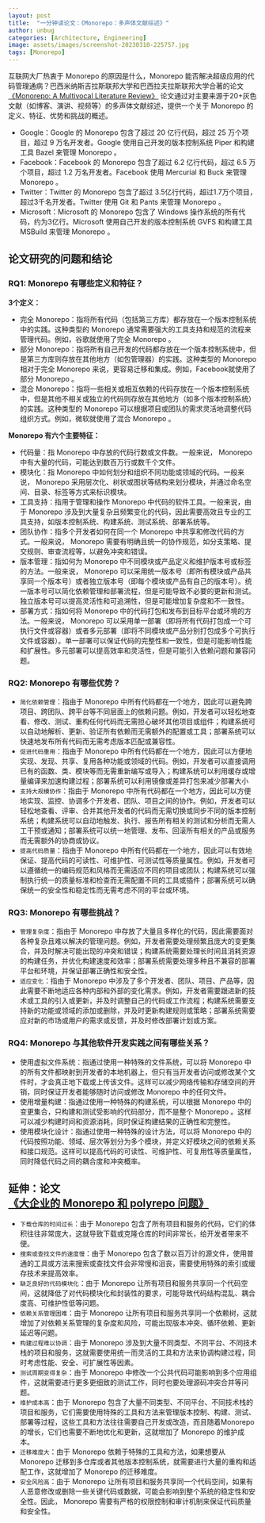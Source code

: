 ```yaml
---
layout: post
title:  "一分钟读论文：《Monorepo：多声体文献综述》"
author: unbug
categories: [Architecture, Engineering]
image: assets/images/screenshot-20230310-225757.jpg
tags: [Monorepo]
---
```

互联网大厂热衷于 Monorepo 的原因是什么，Monorepo 能否解决超级应用的代码管理通病？巴西米纳斯吉拉斯联邦大学和巴西拉夫拉斯联邦大学合著的论文[《Monorepo: A Multivocal Literature Review》][paper1-url] 论文通过对主要来源于20+灰色文献（如博客、演讲、视频等）的多声体文献综述，提供一个关于 Monorepo 的定义、特征、优势和挑战的概述。

- Google：Google 的 Monorepo 包含了超过 20 亿行代码，超过 25 万个项目，超过 9 万名开发者。Google 使用自己开发的版本控制系统 Piper 和构建工具 Bazel 来管理 Monorepo 。
- Facebook：Facebook 的 Monorepo 包含了超过 6.2 亿行代码，超过 6.5 万个项目，超过 1.2 万名开发者。Facebook 使用 Mercurial 和 Buck 来管理 Monorepo 。
- Twitter：Twitter 的 Monorepo 包含了超过 3.5亿行代码，超过1.7万个项目，超过3千名开发者。Twitter 使用 Git 和 Pants 来管理 Monorepo 。
- Microsoft：Microsoft 的 Monorepo 包含了 Windows 操作系统的所有代码，约为3亿行。Microsoft 使用自己开发的版本控制系统 GVFS 和构建工具 MSBuild 来管理 Monorepo 。

## 论文研究的问题和结论
### RQ1: Monorepo 有哪些定义和特征？

**3个定义：**
- 完全 Monorepo：指将所有代码（包括第三方库）都存放在一个版本控制系统中的实践。这种类型的 Monorepo 通常需要强大的工具支持和规范的流程来管理代码。例如，谷歌就使用了完全 Monorepo 。
- 部分 Monorepo：指将所有自己开发的代码都存放在一个版本控制系统中，但是第三方库则存放在其他地方（如包管理器）的实践。这种类型的 Monorepo 相对于完全 Monorepo 来说，更容易迁移和集成。例如，Facebook就使用了部分 Monorepo 。
- 混合 Monorepo：指将一些相关或相互依赖的代码存放在一个版本控制系统中，但是其他不相关或独立的代码则存放在其他地方（如多个版本控制系统）的实践。这种类型的 Monorepo 可以根据项目或团队的需求灵活地调整代码组织方式。例如，微软就使用了混合 Monorepo 。

**Monorepo 有六个主要特征：**
- 代码量：指 Monorepo 中存放的代码行数或文件数。一般来说， Monorepo 中有大量的代码，可能达到数百万行或数千个文件。
- 模块化：指 Monorepo 中如何划分和组织不同功能或领域的代码。一般来说， Monorepo 采用层次化、树状或图状等结构来划分模块，并通过命名空间、目录、标签等方式来标识模块。
- 工具支持：指用于管理和操作 Monorepo 中代码的软件工具。一般来说，由于 Monorepo 涉及到大量复杂且频繁变化的代码，因此需要高效且专业的工具支持，如版本控制系统、构建系统、测试系统、部署系统等。
- 团队协作：指多个开发者如何在同一个 Monorepo 中共享和修改代码的方式。一般来说， Monorepo 需要有明确且统一的协作规范，如分支策略、提交规则、审查流程等，以避免冲突和错误。
- 版本管理：指如何为 Monorepo 中不同模块或产品定义和维护版本号或标签的方法。一般来说， Monorepo 可以采用统一版本号（即所有模块或产品共享同一个版本号）或者独立版本号（即每个模块或产品有自己的版本号）。统一版本号可以简化依赖管理和部署流程，但是可能导致不必要的更新和测试。独立版本号可以提高灵活性和可追溯性，但是可能增加复杂度和不一致性。
- 部署方式：指如何将 Monorepo 中的代码打包和发布到目标平台或环境的方法。一般来说， Monorepo 可以采用单一部署（即将所有代码打包成一个可执行文件或容器）或者多元部署（即将不同模块或产品分别打包成多个可执行文件或容器）。单一部署可以保证代码的完整性和一致性，但是可能影响性能和扩展性。多元部署可以提高效率和灵活性，但是可能引入依赖问题和兼容问题。

### RQ2: Monorepo 有哪些优势？
- `简化依赖管理`：指由于 Monorepo 中所有代码都在一个地方，因此可以避免跨项目、跨团队、跨平台等不同层面上的依赖问题。例如，开发者可以轻松地查看、修改、测试、重构任何代码而无需担心破坏其他项目或组件；构建系统可以自动地解析、更新、验证所有依赖而无需额外的配置或工具；部署系统可以快速地发布所有代码而无需考虑版本匹配或兼容性。
- `促进代码重用`：指由于 Monorepo 中所有代码都在一个地方，因此可以方便地实现、发现、共享、复用各种功能或领域的代码。例如，开发者可以直接调用已有的函数、类、模块等而无需重新编写或导入；构建系统可以利用缓存或增量编译来加速构建过程；部署系统可以利用镜像或差异打包来减少部署大小
- `支持大规模协作`：指由于 Monorepo 中所有代码都在一个地方，因此可以方便地实现、监控、协调多个开发者、团队、项目之间的协作。例如，开发者可以轻松地查看、评审、合并其他开发者的代码而无需切换或同步不同的版本控制系统；构建系统可以自动地触发、执行、报告所有相关的测试和分析而无需人工干预或通知；部署系统可以统一地管理、发布、回滚所有相关的产品或服务而无需额外的协商或协议。
- `提高代码质量`：指由于 Monorepo 中所有代码都在一个地方，因此可以有效地保证、提高代码的可读性、可维护性、可测试性等质量属性。例如，开发者可以遵循统一的编码规范和风格而无需适应不同的项目或团队；构建系统可以强制执行统一的质量标准和检查而无需配置不同的工具或插件；部署系统可以确保统一的安全性和稳定性而无需考虑不同的平台或环境。

### RQ3: Monorepo 有哪些挑战？
- `管理复杂度`：指由于 Monorepo 中存放了大量且多样化的代码，因此需要面对各种复杂且难以解决的管理问题。例如，开发者需要处理频繁且庞大的变更集合，并及时解决可能出现的冲突和错误；构建系统需要处理长时间且消耗资源的构建任务，并优化构建速度和效率；部署系统需要处理多种且不兼容的部署平台和环境，并保证部署正确性和安全性。
- `适应变化`：指由于 Monorepo 中涉及了多个开发者、团队、项目、产品等，因此需要不断地适应各种内部和外部的变化需求。例如，开发者需要跟进新的技术或工具的引入或更新，并及时调整自己的代码或工作流程；构建系统需要支持新的功能或领域的添加或删除，并及时更新构建规则或策略；部署系统需要应对新的市场或用户的需求或反馈，并及时修改部署计划或方案。


### RQ4: Monorepo 与其他软件开发实践之间有哪些关系？
- 使用虚拟文件系统：指通过使用一种特殊的文件系统，可以将 Monorepo 中的所有文件都映射到开发者的本地机器上，但只有当开发者访问或修改某个文件时，才会真正地下载或上传该文件。这样可以减少网络传输和存储空间的开销，同时保证开发者能够随时访问或修改 Monorepo 中的任何文件。
- 使用增量构建：指通过使用一种特殊的构建系统，可以根据 Monorepo 中的变更集合，只构建和测试受影响的代码部分，而不是整个 Monorepo 。这样可以减少构建时间和资源消耗，同时保证构建结果的正确性和完整性。
- 使用模块化设计：指通过使用一种特殊的设计方法，可以将 Monorepo 中的代码按照功能、领域、层次等划分为多个模块，并定义好模块之间的依赖关系和接口规范。这样可以提高代码的可读性、可维护性、可复用性等质量属性，同时降低代码之间的耦合度和冲突概率。


## 延伸：论文[《大企业的 Monorepo 和 polyrepo 问题》][paper2-url]
- `下载仓库的时间过长`：由于 Monorepo 包含了所有项目和服务的代码，它们的体积往往非常庞大，这就导致下载或克隆仓库的时间非常长，给开发者带来不便。
- `搜索或查找文件的速度慢`：由于 Monorepo 包含了数以百万计的源文件，使用普通的工具或方法来搜索或查找文件会非常慢和沮丧，需要使用特殊的索引或缓存技术来提高效率。
- `缺乏良好的代码模块化`：由于 Monorepo 让所有项目和服务共享同一个代码空间，这就降低了对代码模块化和封装性的要求，可能导致代码结构混乱、耦合度高、可维护性低等问题。
- `依赖关系管理困难`：由于 Monorepo 让所有项目和服务共享同一个依赖树，这就增加了对依赖关系管理的复杂度和风险，可能出现版本冲突、循环依赖、更新延迟等问题。
- `构建过程难以协调`：由于 Monorepo 涉及到大量不同类型、不同平台、不同技术栈的项目和服务，这就需要使用统一而灵活的工具和方法来协调构建过程，同时考虑性能、安全、可扩展性等因素。
- `测试周期变得复杂`：由于 Monorepo 中修改一个公共代码可能影响到多个应用组件，这就需要进行更多更细致的测试工作，同时也要处理源码冲突合并等问题。
- `维护成本高`：由于 Monorepo 包含了大量不同类型、不同平台、不同技术栈的项目和服务，它们需要使用特殊的工具和方法来管理版本控制、构建、测试、部署等过程，这些工具和方法往往需要自己开发或改造，而且随着Monorepo 的增长，它们也需要不断地优化和更新，这就增加了 Monorepo 的维护成本。
- `迁移难度大`：由于 Monorepo 依赖于特殊的工具和方法，如果想要从 Monorepo 迁移到多仓库或者其他版本控制系统，就需要进行大量的重构和适配工作，这就增加了 Monorepo 的迁移难度。
- `安全风险高`：由于 Monorepo 让所有项目和服务共享同一个代码空间，如果有人恶意修改或删除一些关键代码或数据，可能会影响到整个系统的稳定性和安全性。因此， Monorepo 需要有严格的权限控制和审计机制来保证代码质量和安全性。


[paper1-url]: https://arxiv.org/pdf/1810.09477.pdf
[paper2-url]: https://dl.acm.org/doi/pdf/10.1145/3328433.3328435